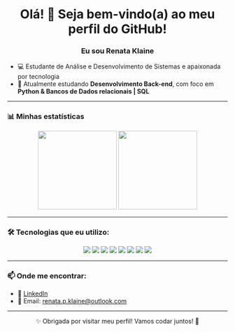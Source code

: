 <h1 align="center">Olá! 👋 Seja bem-vindo(a) ao meu perfil do GitHub!</h1>
<h3 align="center">Eu sou Renata Klaine</h3>

- 💻 Estudante de Análise e Desenvolvimento de Sistemas e apaixonada por tecnologia
- 🎯 Atualmente estudando **Desenvolvimento Back-end**, com foco em **Python & Bancos de Dados relacionais | SQL**

---

### 📊 Minhas estatísticas

<div align="center">
  <img height="180em" src="https://github-readme-stats.vercel.app/api?username=DevRenataKlaine&show_icons=true&theme=github_dark&include_all_commits=true&count_private=true"/>
  <img height="180em" src="https://github-readme-stats.vercel.app/api/top-langs/?username=DevRenataKlaine&layout=compact&langs_count=7&theme=github_dark"/>
</div>

---

### 🛠️ Tecnologias que eu utilizo:

<div align="center">
  <img src="https://img.shields.io/badge/Python-3776AB?style=flat&logo=python&logoColor=white"/>
  <img src="https://img.shields.io/badge/PyCharm-000000?style=flat&logo=pycharm&logoColor=white"/>
  <img src="https://img.shields.io/badge/Pytest-0A9EDC?style=flat&logo=pytest&logoColor=white"/>
  <img src="https://img.shields.io/badge/MySQL-4479A1?style=flat&logo=mysql&logoColor=white"/>
  <img src="https://img.shields.io/badge/GitHub-181717?style=flat&logo=github"/>
  <img src="https://img.shields.io/badge/FastAPI-009688?style=flat&logo=fastapi&logoColor=white"/>
  <img src="https://img.shields.io/badge/Visual_Studio_Code-007ACC?style=flat&logo=visual-studio-code&logoColor=white"/>
  <img src="https://img.shields.io/badge/PowerShell-5391FE?style=flat&logo=powershell&logoColor=white"/>
</div>

---

### 📫 Onde me encontrar:

- 💼 [LinkedIn](https://www.linkedin.com/in/renata-klaine/)
- 📧 Email: renata.p.klaine@outlook.com

---

<p align="center">✨ Obrigada por visitar meu perfil! Vamos codar juntos! 🚀</p>
